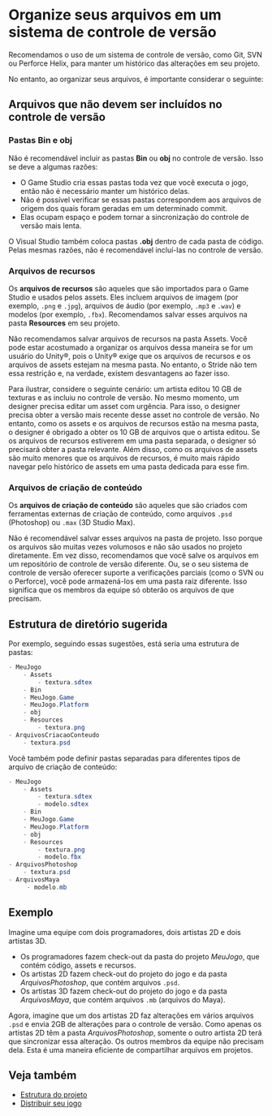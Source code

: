 # Organize seus arquivos em um sistema de controle de versão

Recomendamos o uso de um sistema de controle de versão, como Git, SVN ou Perforce Helix, para manter um histórico das alterações em seu projeto.

No entanto, ao organizar seus arquivos, é importante considerar o seguinte:

## Arquivos que não devem ser incluídos no controle de versão

### Pastas **Bin** e **obj**

Não é recomendável incluir as pastas  **Bin** ou **obj** no controle de versão. Isso se deve a algumas razões:

* O Game Studio cria essas pastas toda vez que você executa o jogo, então não é necessário manter um histórico delas.
* Não é possível verificar se essas pastas correspondem aos arquivos de origem dos quais foram geradas em um determinado commit.
* Elas ocupam espaço e podem tornar a sincronização do controle de versão mais lenta.

O Visual Studio também coloca pastas **.obj** dentro de cada pasta de código. Pelas mesmas razões, não é recomendável incluí-las no controle de versão.

### Arquivos de recursos

Os **arquivos de recursos** são aqueles que são importados para o Game Studio e usados pelos assets. Eles incluem arquivos de imagem (por exemplo, `.png` e `.jpg`), arquivos de áudio (por exemplo, `.mp3` e `.wav`) e modelos (por exemplo, `.fbx`). Recomendamos salvar esses arquivos na pasta **Resources** em seu projeto.

Não recomendamos salvar arquivos de recursos na pasta Assets. Você pode estar acostumado a organizar os arquivos dessa maneira se for um usuário do Unity®, pois o Unity® exige que os arquivos de recursos e os arquivos de assets estejam na mesma pasta. No entanto, o Stride não tem essa restrição e, na verdade, existem desvantagens ao fazer isso.

Para ilustrar, considere o seguinte cenário: um artista editou 10 GB de texturas e as incluiu no controle de versão. No mesmo momento, um designer precisa editar um asset com urgência. Para isso, o designer precisa obter a versão mais recente desse asset no controle de versão. No entanto, como os assets e os arquivos de recursos estão na mesma pasta, o designer é obrigado a obter os 10 GB de arquivos que o artista editou. Se os arquivos de recursos estiverem em uma pasta separada, o designer só precisará obter a pasta relevante. Além disso, como os arquivos de assets são muito menores que os arquivos de recursos, é muito mais rápido navegar pelo histórico de assets em uma pasta dedicada para esse fim.

### Arquivos de criação de conteúdo

Os **arquivos de criação de conteúdo** são aqueles que são criados com ferramentas externas de criação de conteúdo, como arquivos `.psd` (Photoshop) ou `.max` (3D Studio Max).

Não é recomendável salvar esses arquivos na pasta de projeto. Isso porque os arquivos são muitas vezes volumosos e não são usados no projeto diretamente. Em vez disso, recomendamos que você salve os arquivos em um repositório de controle de versão diferente. Ou, se o seu sistema de controle de versão oferecer suporte a verificações parciais (como o SVN ou o Perforce), você pode armazená-los em uma pasta raiz diferente. Isso significa que os membros da equipe só obterão os arquivos de que precisam.

## Estrutura de diretório sugerida

Por exemplo, seguindo essas sugestões, está seria uma estrutura de pastas:

```cs
- MeuJogo
    - Assets
        - textura.sdtex
    - Bin
    - MeuJogo.Game
    - MeuJogo.Platform
    - obj
    - Resources
        - textura.png
- ArquivosCriacaoConteudo
    - textura.psd
```

Você também pode definir pastas separadas para diferentes tipos de arquivo de criação de conteúdo:

```cs
- MeuJogo
    - Assets
        - textura.sdtex
        - modelo.sdtex
    - Bin
    - MeuJogo.Game
    - MeuJogo.Platform
    - obj
    - Resources
        - textura.png
        - modelo.fbx
- ArquivosPhotoshop
    - textura.psd
- ArquivosMaya
     - modelo.mb
```

## Exemplo

Imagine uma equipe com dois programadores, dois artistas 2D e dois artistas 3D.

* Os programadores fazem check-out da pasta do projeto *MeuJogo*, que contém código, assets e recursos.
* Os artistas 2D fazem check-out do projeto do jogo e da pasta *ArquivosPhotoshop*, que contém arquivos `.psd`.
* Os artistas 3D fazem check-out do projeto do jogo e da pasta *ArquivosMaya*, que contém arquivos `.mb` (arquivos do Maya).

Agora, imagine que um dos artistas 2D faz alterações em vários arquivos `.psd` e envia 2GB de alterações para o controle de versão. Como apenas os artistas 2D têm a pasta *ArquivosPhotoshop*, somente o outro artista 2D terá que sincronizar essa alteração. Os outros membros da equipe não precisam dela. Esta é uma maneira eficiente de compartilhar arquivos em projetos.

## Veja também

* [Estrutura do projeto](project-structure.md)
* [Distribuir seu jogo](distribute-a-game.md)